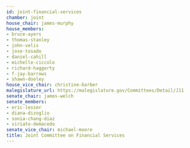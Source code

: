 ```yaml
---
id: joint-financial-services
chamber: joint
house_chair: james-murphy
house_members:
- bruce-ayers
- thomas-stanley
- john-velis
- jose-tosado
- daniel-cahill
- michelle-ciccolo
- richard-haggerty
- f-jay-barrows
- shawn-dooley
house_vice_chair: christine-barber
malegislature_url: https://malegislature.gov/Committees/Detail/J11
senate_chair: james-welch
senate_members:
- eric-lesser
- diana-dizoglio
- sonia-chang-diaz
- viriato-demacedo
senate_vice_chair: michael-moore
title: Joint Committee on Financial Services
---
```

